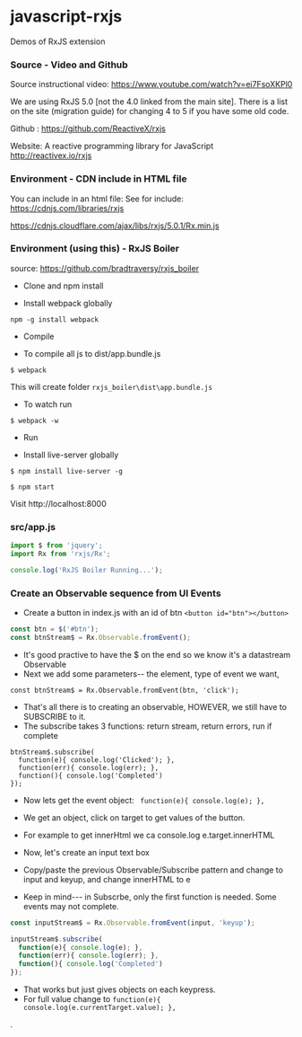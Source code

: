 # javascript-rxjs
Demos of RxJS extension

### Source - Video and Github

Source instructional video: https://www.youtube.com/watch?v=ei7FsoXKPl0

We are using RxJS 5.0 [not the 4.0 linked from the main site]. There is a list on the site (migration guide) for changing 4 to 5 if you have some old code.

Github : https://github.com/ReactiveX/rxjs

Website: A reactive programming library for JavaScript http://reactivex.io/rxjs

### Environment - CDN include in HTML file

You can include in an html file:
See for include: https://cdnjs.com/libraries/rxjs

https://cdnjs.cloudflare.com/ajax/libs/rxjs/5.0.1/Rx.min.js


### Environment (using this) - RxJS Boiler

source: https://github.com/bradtraversy/rxjs_boiler

* Clone and npm install

* Install webpack globally

`npm -g install webpack﻿`

* Compile

* To compile all js to dist/app.bundle.js

`$ webpack`

This will create folder `rxjs_boiler\dist\app.bundle.js`

* To watch run

`$ webpack -w`

* Run

* Install live-server globally

`$ npm install live-server -g`

`$ npm start`

Visit http://localhost:8000


### src/app.js

```javascript
import $ from 'jquery';
import Rx from 'rxjs/Rx';

console.log('RxJS Boiler Running...');
```

### Create an Observable sequence from UI Events

* Create a button in index.js with an id of btn `<button id="btn"></button>`
```javascript
const btn = $('#btn');
const btnStream$ = Rx.Observable.fromEvent();
```

* It's good practive to have the $ on the end so we know it's a datastream Observable
* Next we add some parameters-- the element, type of event we want,

`const btnStream$ = Rx.Observable.fromEvent(btn, 'click');`

* That's all there is to creating an observable, HOWEVER, we still have to SUBSCRIBE to it.
* The subscribe takes 3 functions: return stream, return errors, run if complete

```
btnStream$.subscribe(
  function(e){ console.log('Clicked'); },
  function(err){ console.log(err); },
  function(){ console.log('Completed')
});
```

* Now lets get the event object:
` function(e){ console.log(e); },`
* We get an object, click on target to get values of the button.
* For example to get innerHtml we ca console.log e.target.innerHTML

* Now, let's create an input text box
* Copy/paste the previous Observable/Subscribe pattern and change to input and keyup, and change innerHTML to e
* Keep in mind--- in Subscrbe, only the first function is needed. Some events may not complete.

```javascript
const inputStream$ = Rx.Observable.fromEvent(input, 'keyup');

inputStream$.subscribe(
  function(e){ console.log(e); },
  function(err){ console.log(err); },
  function(){ console.log('Completed')
});
```
* That works but just gives objects on each keypress.
* For full value change to `function(e){ console.log(e.currentTarget.value); },`








.
